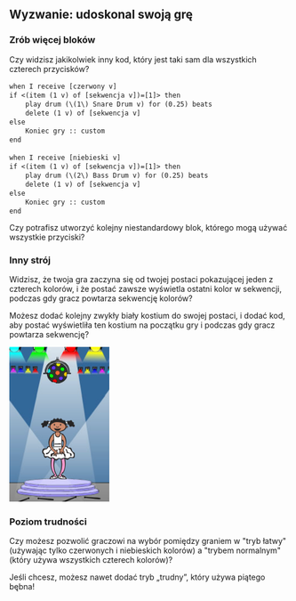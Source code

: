 ## Wyzwanie: udoskonal swoją grę

### Zrób więcej bloków

Czy widzisz jakikolwiek inny kod, który jest taki sam dla wszystkich czterech przycisków?

```blocks3
when I receive [czerwony v]
if <(item (1 v) of [sekwencja v])=[1]> then
    play drum (\(1\) Snare Drum v) for (0.25) beats
    delete (1 v) of [sekwencja v]
else
    Koniec gry :: custom
end

when I receive [niebieski v]
if <(item (1 v) of [sekwencja v])=[1]> then
    play drum (\(2\) Bass Drum v) for (0.25) beats
    delete (1 v) of [sekwencja v]
else
    Koniec gry :: custom
end
```

Czy potrafisz utworzyć kolejny niestandardowy blok, którego mogą używać wszystkie przyciski?

### Inny strój

Widzisz, że twoja gra zaczyna się od twojej postaci pokazującej jeden z czterech kolorów, i że postać zawsze wyświetla ostatni kolor w sekwencji, podczas gdy gracz powtarza sekwencję kolorów?

Możesz dodać kolejny zwykły biały kostium do swojej postaci, i dodać kod, aby postać wyświetliła ten kostium na początku gry i podczas gdy gracz powtarza sekwencję?

![zrzut ekranu](images/colour-white.png)

### Poziom trudności

Czy możesz pozwolić graczowi na wybór pomiędzy graniem w "tryb łatwy" (używając tylko czerwonych i niebieskich kolorów) a "trybem normalnym" (który używa wszystkich czterech kolorów)?

Jeśli chcesz, możesz nawet dodać tryb „trudny”, który używa piątego bębna!